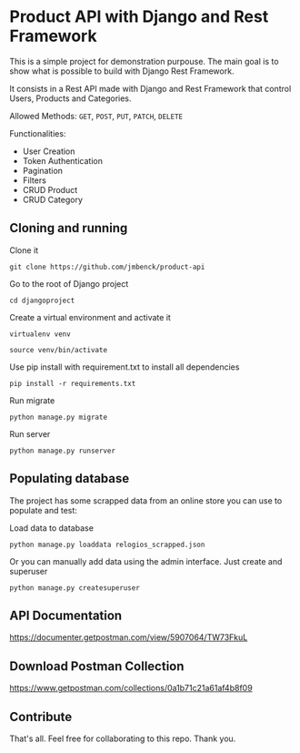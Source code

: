 # Product API with Django and Rest Framework
This is a simple project for demonstration purpouse. The main goal is to show what is possible to build with Django Rest Framework.

It consists in a Rest API made with Django and Rest Framework that control Users, Products and Categories.

Allowed Methods: ``GET``, ``POST``, ``PUT``, ``PATCH``, ``DELETE``

Functionalities:
* User Creation
* Token Authentication
* Pagination
* Filters
* CRUD Product
* CRUD Category

## Cloning and running

Clone it

```git clone https://github.com/jmbenck/product-api```


Go to the root of Django project

```cd djangoproject```

Create a virtual environment and activate it

```virtualenv venv```

```source venv/bin/activate```

Use pip install with requirement.txt to install all dependencies

```pip install -r requirements.txt```

Run migrate

```python manage.py migrate```

Run server

```python manage.py runserver```

## Populating database

The project has some scrapped data from an online store you can use to populate and test:

Load data to database

```python manage.py loaddata relogios_scrapped.json```

Or you can manually add data using the admin interface. Just create and superuser

```python manage.py createsuperuser```

## API Documentation
https://documenter.getpostman.com/view/5907064/TW73FkuL

## Download Postman Collection
https://www.getpostman.com/collections/0a1b71c21a61af4b8f09

## Contribute
That's all. Feel free for collaborating to this repo. Thank you.
